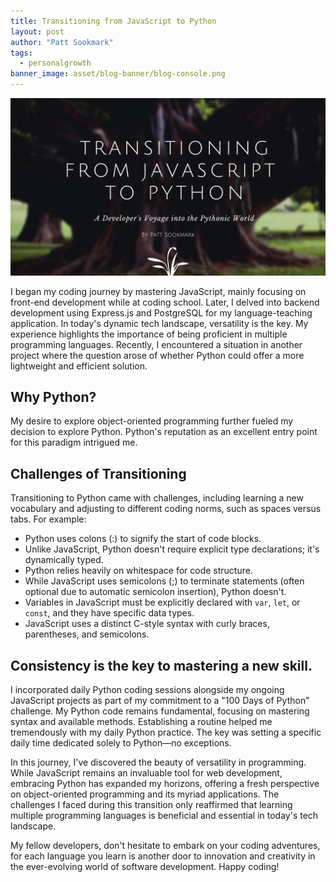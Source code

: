 ```yaml
---
title: Transitioning from JavaScript to Python
layout: post
author: "Patt Sookmark"
tags:
  - personalgrowth
banner_image: asset/blog-banner/blog-console.png
---
```


<img class="blog-banner" src="/asset/blog-banner/blog-python.png" alt="blog-console" />

I began my coding journey by mastering JavaScript, mainly focusing on front-end development while at coding school. Later, I delved into backend development using Express.js and PostgreSQL for my language-teaching application.
In today's dynamic tech landscape, versatility is the key. My experience highlights the importance of being proficient in multiple programming languages. Recently, I encountered a situation in another project where the question arose of whether Python could offer a more lightweight and efficient solution.

## Why Python?

My desire to explore object-oriented programming further fueled my decision to explore Python. Python's reputation as an excellent entry point for this paradigm intrigued me.

## Challenges of Transitioning

Transitioning to Python came with challenges, including learning a new vocabulary and adjusting to different coding norms, such as spaces versus tabs. For example:

- Python uses colons (:) to signify the start of code blocks.
- Unlike JavaScript, Python doesn't require explicit type declarations; it's dynamically typed.
- Python relies heavily on whitespace for code structure.
- While JavaScript uses semicolons (;) to terminate statements (often optional due to automatic semicolon insertion), Python doesn't.
- Variables in JavaScript must be explicitly declared with `var`, `let`, or `const`, and they have specific data types.
- JavaScript uses a distinct C-style syntax with curly braces, parentheses, and semicolons.

## Consistency is the key to mastering a new skill.

I incorporated daily Python coding sessions alongside my ongoing JavaScript projects as part of my commitment to a "100 Days of Python" challenge. My Python code remains fundamental, focusing on mastering syntax and available methods. Establishing a routine helped me tremendously with my daily Python practice. The key was setting a specific daily time dedicated solely to Python—no exceptions.

In this journey, I've discovered the beauty of versatility in programming. While JavaScript remains an invaluable tool for web development, embracing Python has expanded my horizons, offering a fresh perspective on object-oriented programming and its myriad applications. The challenges I faced during this transition only reaffirmed that learning multiple programming languages is beneficial and essential in today's tech landscape.

My fellow developers, don't hesitate to embark on your coding adventures, for each language you learn is another door to innovation and creativity in the ever-evolving world of software development. Happy coding!

